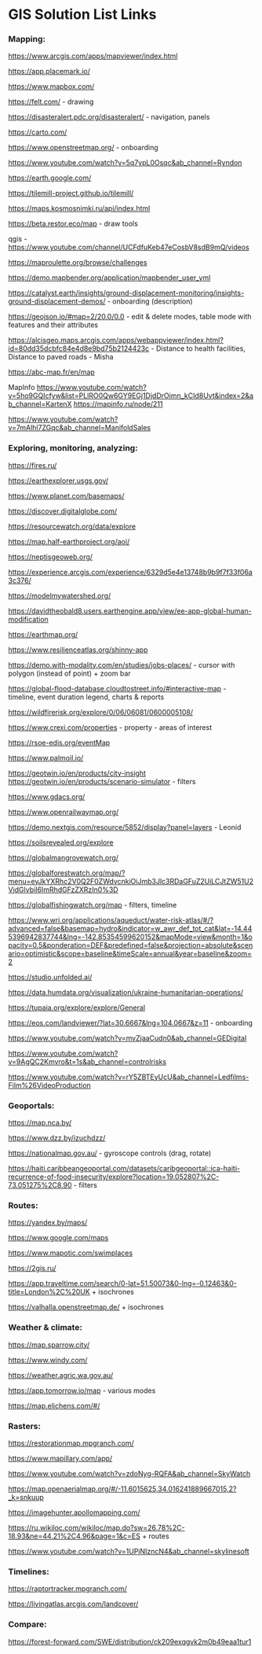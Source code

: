 # GIS Solution List Links

### Mapping:

<https://www.arcgis.com/apps/mapviewer/index.html>

<https://app.placemark.io/> 

<https://www.mapbox.com/>

<https://felt.com/> - drawing

<https://disasteralert.pdc.org/disasteralert/> - navigation, panels

<https://carto.com/>

<https://www.openstreetmap.org/> - onboarding

https://www.youtube.com/watch?v=5q7ypL0Osqc&ab_channel=Ryndon

<https://earth.google.com/>

<https://tilemill-project.github.io/tilemill/>

<https://maps.kosmosnimki.ru/api/index.html> 

<https://beta.restor.eco/map> - draw tools

qgis - <https://www.youtube.com/channel/UCFdfuKeb47eCosbV8sdB9mQ/videos> 

<https://maproulette.org/browse/challenges>

<https://demo.mapbender.org/application/mapbender_user_yml>

<https://catalyst.earth/insights/ground-displacement-monitoring/insights-ground-displacement-demos/> - onboarding (description)

<https://geojson.io/#map=2/20.0/0.0> - edit & delete modes, table mode with features and their attributes

<https://alcisgeo.maps.arcgis.com/apps/webappviewer/index.html?id=80dd35dcbfc84e4d8e9bd75b2124423c> - Distance to health facilities, Distance to paved roads - Misha

<https://abc-map.fr/en/map>

MapInfo <https://www.youtube.com/watch?v=5ho9GQIcfyw&list=PLlRO0Qw6GY9EGj1DjdDrOimn_kCId8Uvt&index=2&ab_channel=KartenX> <https://mapinfo.ru/node/211> 

https://www.youtube.com/watch?v=7mAlhl7ZGqc&ab_channel=ManifoldSales

### Exploring, monitoring, analyzing:

<https://fires.ru/>

<https://earthexplorer.usgs.gov/> 

<https://www.planet.com/basemaps/> 

<https://discover.digitalglobe.com/> 

<https://resourcewatch.org/data/explore> 

<https://map.half-earthproject.org/aoi/>  

<https://neptisgeoweb.org/>

<https://experience.arcgis.com/experience/6329d5e4e13748b9b9f7f33f06a3c376/>

<https://modelmywatershed.org/>

<https://davidtheobald8.users.earthengine.app/view/ee-app-global-human-modification>

<https://earthmap.org/>

<https://www.resilienceatlas.org/shinny-app>

<https://demo.with-modality.com/en/studies/jobs-places/> - cursor with polygon (instead of point) + zoom bar

<https://global-flood-database.cloudtostreet.info/#interactive-map> - timeline, event duration legend, charts & reports

<https://wildfirerisk.org/explore/0/06/06081/0600005108/>

<https://www.crexi.com/properties> - property - areas of interest

<https://rsoe-edis.org/eventMap>

<https://www.palmoil.io/>

<https://geotwin.io/en/products/city-insight> <https://geotwin.io/en/products/scenario-simulator> - filters

<https://www.gdacs.org/>

<https://www.openrailwaymap.org/>

<https://demo.nextgis.com/resource/5852/display?panel=layers> - Leonid

<https://soilsrevealed.org/explore> 

<https://globalmangrovewatch.org/>

<https://globalforestwatch.org/map/?menu=eyJkYXRhc2V0Q2F0ZWdvcnkiOiJmb3Jlc3RDaGFuZ2UiLCJtZW51U2VjdGlvbiI6ImRhdGFzZXRzIn0%3D> 

<https://globalfishingwatch.org/map> - filters, timeline

<https://www.wri.org/applications/aqueduct/water-risk-atlas/#/?advanced=false&basemap=hydro&indicator=w_awr_def_tot_cat&lat=-14.445396942837744&lng=-142.85354599620152&mapMode=view&month=1&opacity=0.5&ponderation=DEF&predefined=false&projection=absolute&scenario=optimistic&scope=baseline&timeScale=annual&year=baseline&zoom=2>

<https://studio.unfolded.ai/> 

<https://data.humdata.org/visualization/ukraine-humanitarian-operations/>

<https://tupaia.org/explore/explore/General>

<https://eos.com/landviewer/?lat=30.6667&lng=104.0667&z=11> - onboarding

https://www.youtube.com/watch?v=mvZjaaCudn0&ab_channel=GEDigital

https://www.youtube.com/watch?v=9AgQC2Kmvro&t=1s&ab_channel=controlrisks

https://www.youtube.com/watch?v=rY5ZBTEyUcU&ab_channel=Ledfilms-Film%26VideoProduction

### Geoportals:

<https://map.nca.by/>

<https://www.dzz.by/izuchdzz/>

<https://nationalmap.gov.au/> - gyroscope controls (drag, rotate)

<https://haiti.caribbeangeoportal.com/datasets/caribgeoportal::ica-haiti-recurrence-of-food-insecurity/explore?location=19.052807%2C-73.051275%2C8.90> - filters

### Routes:

<https://yandex.by/maps/>

<https://www.google.com/maps>

<https://www.mapotic.com/swimplaces>

<https://2gis.ru/>

<https://app.traveltime.com/search/0-lat=51.50073&0-lng=-0.12463&0-title=London%2C%20UK> + isochrones

<https://valhalla.openstreetmap.de/> + isochrones

### Weather & climate:

<https://map.sparrow.city/> 

<https://www.windy.com/>

<https://weather.agric.wa.gov.au/>

<https://app.tomorrow.io/map> - various modes

<https://map.elichens.com/#/>

### Rasters: 

<https://restorationmap.mpgranch.com/> 

<https://www.mapillary.com/app/>

https://www.youtube.com/watch?v=zdoNyg-RQFA&ab_channel=SkyWatch

<https://map.openaerialmap.org/#/-11.6015625,34.016241889667015,2?_k=snkuup>

<https://imagehunter.apollomapping.com/>

<https://ru.wikiloc.com/wikiloc/map.do?sw=26.78%2C-18.93&ne=44.21%2C4.96&page=1&c=ES> + routes

https://www.youtube.com/watch?v=1UPjNIzncN4&ab_channel=skylinesoft

### Timelines:

<https://raptortracker.mpgranch.com/> 

<https://livingatlas.arcgis.com/landcover/> 

### Compare:

<https://forest-forward.com/SWE/distribution/ck209exqgvk2m0b49eaa1tur1>

